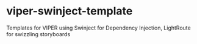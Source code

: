 # viper-swinject-template
Templates for VIPER using Swinject for Dependency Injection, LightRoute for swizzling storyboards
